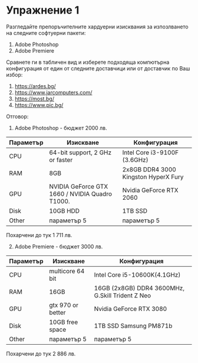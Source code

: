 # Упражнение 1 

Разгледайте препоръчителните хардуерни изисквания за изпозлването на следните софтуерни пакети:
1. Adobe Photoshop 
2. Adobe Premiere

Сравнете ги в табличен вид и изберете подходяща компютърна конфигурация от един от следните доставчици или от доставчик по Ваш избор:
1. https://ardes.bg/
2. https://www.jarcomputers.com/
3. https://most.bg/
4. https://www.pic.bg/


Отговор:

1. Adobe Photoshop - бюджет 2000 лв. 

Параметър | Изискване | Конфигурация
------------ | -------------| -------------
CPU |  64-bit support, 2 GHz or faster | Intel Core i3-9100F (3.6GHz)
RAM | 8GB | 2x8GB DDR4 3000 Kingston HyperX Fury
GPU | NVIDIA GeForce GTX 1660 / NVIDIA Quadro T1000. | Nvidia GeForce RTX 2060
Disk | 10GB HDD | 1TB SSD
Other | параметър 5 |  параметър 5 
Похарчени до тук 1 711 лв.


2. Adobe Premiere - бюджет 3000 лв. 

Параметър | Изискване | Конфигурация
------------ | -------------| -------------
CPU | multicore 64 bit | Intel Core i5-10600K(4.1GHz) 
RAM | 16GB | 16GB (2x8GB) DDR4 3600MHz, G.Skill Trident Z Neo
GPU | gtx 970 or better | Nvidia GeForce RTX 3080
Disk | 10GB free space | 1TB SSD Samsung PM871b
Other | параметър 5 |  параметър 5 

Похарчени до тук 2 886 лв.
